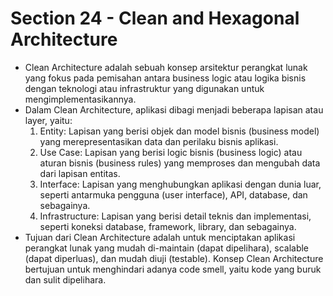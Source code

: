 # Section 24 - Clean and Hexagonal Architecture
- Clean Architecture adalah sebuah konsep arsitektur perangkat lunak yang fokus pada pemisahan antara business logic atau logika bisnis dengan teknologi atau infrastruktur yang digunakan untuk mengimplementasikannya.
- Dalam Clean Architecture, aplikasi dibagi menjadi beberapa lapisan atau layer, yaitu:
    1. Entity: Lapisan yang berisi objek dan model bisnis (business model) yang merepresentasikan data dan perilaku bisnis aplikasi.
    2. Use Case: Lapisan yang berisi logic bisnis (business logic) atau aturan bisnis (business rules) yang memproses dan mengubah data dari lapisan entitas.
    3. Interface: Lapisan yang menghubungkan aplikasi dengan dunia luar, seperti antarmuka pengguna (user interface), API, database, dan sebagainya.
    4. Infrastructure: Lapisan yang berisi detail teknis dan implementasi, seperti koneksi database, framework, library, dan sebagainya.
- Tujuan dari Clean Architecture adalah untuk menciptakan aplikasi perangkat lunak yang mudah di-maintain (dapat dipelihara), scalable (dapat diperluas), dan mudah diuji (testable). Konsep Clean Architecture bertujuan untuk menghindari adanya code smell, yaitu kode yang buruk dan sulit dipelihara.
